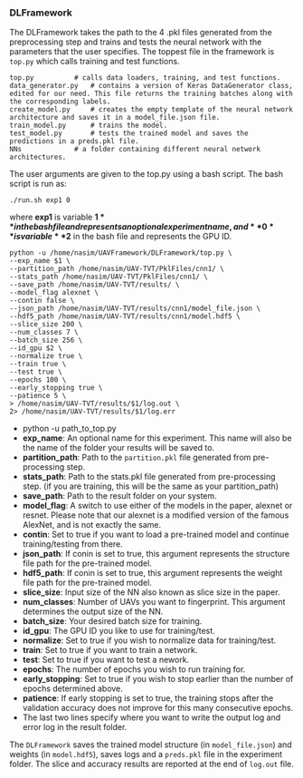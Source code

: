 
### DLFramework

The DLFramework takes the path to the 4 .pkl files generated from the preprocessing step and trains and tests the neural network with the parameters that the user specifies. The toppest file in the framework is `top.py` which calls training and test functions.

	top.py			# calls data loaders, training, and test functions.
	data_generator.py	# contains a version of Keras DataGenerator class, edited for our need. This file returns the training batches along with the corresponding labels.
	create_model.py		# creates the empty template of the neural network architecture and saves it in a model_file.json file.
	train_model.py 		# trains the model.
	test_model.py		# tests the trained model and saves the predictions in a preds.pkl file.
	NNs 			# a folder containing different neural network architectures.

The user arguments are given to the top.py using a bash script. The bash script is run as:

	./run.sh exp1 0

where **exp1** is variable **$1** in the bash file and represents an optional experiment name, and **0** is variable **$2** in the bash file and represents the GPU ID.

	python -u /home/nasim/UAVFramework/DLFramework/top.py \
	--exp_name $1 \
	--partition_path /home/nasim/UAV-TVT/PklFiles/cnn1/ \
	--stats_path /home/nasim/UAV-TVT/PklFiles/cnn1/ \
	--save_path /home/nasim/UAV-TVT/results/ \
	--model_flag alexnet \
	--contin false \
	--json_path /home/nasim/UAV-TVT/results/cnn1/model_file.json \
	--hdf5_path /home/nasim/UAV-TVT/results/cnn1/model.hdf5 \
	--slice_size 200 \
	--num_classes 7 \
	--batch_size 256 \
	--id_gpu $2 \
	--normalize true \
	--train true \
	--test true \
	--epochs 100 \
	--early_stopping true \
	--patience 5 \
	> /home/nasim/UAV-TVT/results/$1/log.out \
	2> /home/nasim/UAV-TVT/results/$1/log.err
	
- python -u path_to_top.py
- **exp_name**: An optional name for this experiment. This name will also be the name of the folder your results will be saved to.
- **partition_path**: Path to the `partition.pkl` file generated from pre-processing step.
- **stats_path**: Path to the stats.pkl file generated from pre-processing step. (if you are training, this will be the same as your partition_path)
- **save_path**: Path to the result folder on your system.
- **model_flag**: A switch to use either of the models in the paper, alexnet or resnet. Please note that our alexnet is a modified version of the famous AlexNet, and is not exactly the same.
- **contin**: Set to true if you want to load a pre-trained model and continue training/testing from there.
- **json_path**: If conin is set to true, this argument represents the structure file path for the pre-trained model.
- **hdf5_path**: If conin is set to true, this argument represents the weight file path for the pre-trained model.
- **slice_size**: Input size of the NN also known as slice size in the paper.
- **num_classes**: Number of UAVs you want to fingerprint. This argument determines the output size of the NN.
- **batch_size**: Your desired batch size for training.
- **id_gpu**: The GPU ID you like to use for training/test.
- **normalize**: Set to true if you wish to normalize data for training/test.
- **train**: Set to true if you want to train a network.
- **test**: Set to true if you want to test a nework.
- **epochs**: The number of epochs you wish to run training for.
- **early_stopping**: Set to true if you wish to stop earlier than the number of epochs determined above.
- **patience**: If early stopping is set to true, the training stops after the validation accuracy does not improve for this many consecutive epochs.
- The last two lines specify where you want to write the output log and error log in the result folder.

The `DLFramework` saves the trained model structure (in `model_file.json`) and weights (in `model.hdf5`), saves logs and a `preds.pkl` file in the experiment folder.
The slice and accuracy results are reported at the end of `log.out` file.

